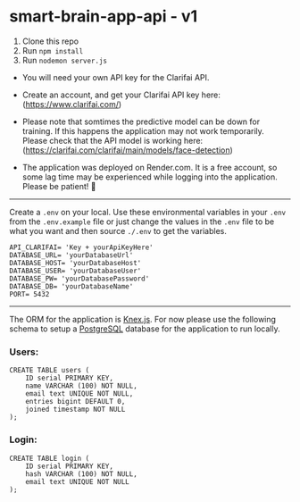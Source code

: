 # smart-brain-app-api - v1

1. Clone this repo
2. Run `npm install`
3. Run `nodemon server.js`

* You will need your own API key for the Clarifai API.

* Create an account, and get your Clarifai API key here: (https://www.clarifai.com/)

* Please note that somtimes the predictive model can be down for training. If this happens the application may not work temporarily. Please check that the API model is working here: (https://clarifai.com/clarifai/main/models/face-detection)

* The application was deployed on Render.com. It is a free account, so some lag time may be experienced while logging into the application. Please be patient! 🙂  
---  
Create a `.env` on your local. Use these environmental variables in your `.env` from the `.env.example` file or just change the values in the `.env` file to be what you want and then source `./.env` to get the variables. 
~~~
API_CLARIFAI= 'Key + yourApiKeyHere'
DATABASE_URL= 'yourDatabaseUrl'
DATABASE_HOST= 'yourDatabaseHost'
DATABASE_USER= 'yourDatabaseUser'
DATABASE_PW= 'yourDatabasePassword'
DATABASE_DB= 'yourDatabaseName'
PORT= 5432
~~~
---
The ORM for the application is [Knex.js](https://knexjs.org/guide/). For now please use the following schema to setup a [PostgreSQL](https://www.postgresql.org/) database for the application to run locally.
### Users:
~~~
CREATE TABLE users (
	ID serial PRIMARY KEY,
	name VARCHAR (100) NOT NULL,
	email text UNIQUE NOT NULL,
	entries bigint DEFAULT 0,
	joined timestamp NOT NULL
);
~~~
### Login:
~~~
CREATE TABLE login (
	ID serial PRIMARY KEY,
	hash VARCHAR (100) NOT NULL,
	email text UNIQUE NOT NULL
);
~~~
